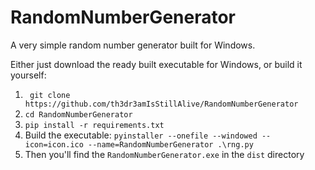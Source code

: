 # RandomNumberGenerator
A very simple random number generator built for Windows. 


Either just download the ready built executable for Windows, or build it yourself:

1. ` git clone https://github.com/th3dr3amIsStillAlive/RandomNumberGenerator`
2. ` cd RandomNumberGenerator `
3. ` pip install -r requirements.txt `
4. Build the executable: ` pyinstaller --onefile --windowed --icon=icon.ico --name=RandomNumberGenerator .\rng.py `
5. Then you'll find the `RandomNumberGenerator.exe` in the `dist` directory